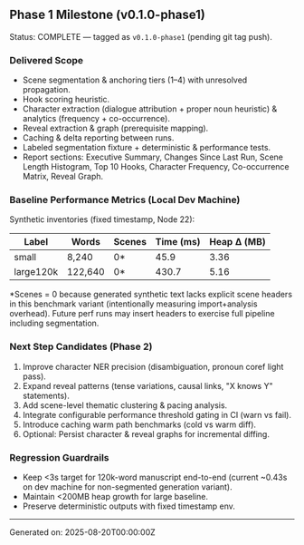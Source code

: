 ## Phase 1 Milestone (v0.1.0-phase1)

Status: COMPLETE — tagged as `v0.1.0-phase1` (pending git tag push).

### Delivered Scope
- Scene segmentation & anchoring tiers (1–4) with unresolved propagation.
- Hook scoring heuristic.
- Character extraction (dialogue attribution + proper noun heuristic) & analytics (frequency + co-occurrence).
- Reveal extraction & graph (prerequisite mapping).
- Caching & delta reporting between runs.
- Labeled segmentation fixture + deterministic & performance tests.
- Report sections: Executive Summary, Changes Since Last Run, Scene Length Histogram, Top 10 Hooks, Character Frequency, Co-occurrence Matrix, Reveal Graph.

### Baseline Performance Metrics (Local Dev Machine)
Synthetic inventories (fixed timestamp, Node 22):

| Label | Words | Scenes | Time (ms) | Heap Δ (MB) |
|-------|-------|--------|-----------|-------------|
| small | 8,240 | 0*     | 45.9      | 3.36        |
| large120k | 122,640 | 0* | 430.7 | 5.16 |

*Scenes = 0 because generated synthetic text lacks explicit scene headers in this benchmark variant (intentionally measuring import+analysis overhead). Future perf runs may insert headers to exercise full pipeline including segmentation.

### Next Step Candidates (Phase 2)
1. Improve character NER precision (disambiguation, pronoun coref light pass).
2. Expand reveal patterns (tense variations, causal links, "X knows Y" statements).
3. Add scene-level thematic clustering & pacing analysis.
4. Integrate configurable performance threshold gating in CI (warn vs fail).
5. Introduce caching warm path benchmarks (cold vs warm diff).
6. Optional: Persist character & reveal graphs for incremental diffing.

### Regression Guardrails
- Keep <3s target for 120k-word manuscript end-to-end (current ~0.43s on dev machine for non-segmented generation variant).
- Maintain <200MB heap growth for large baseline.
- Preserve deterministic outputs with fixed timestamp env.

---
Generated on: 2025-08-20T00:00:00Z
